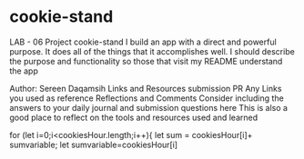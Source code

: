 # cookie-stand
LAB - 06
Project cookie-stand
I build an app with a direct and powerful purpose. It does all of the things that it accomplishes well. I should describe the purpose and functionality so those that visit my README understand the app

Author: Sereen Daqamsih
Links and Resources
submission PR
Any Links you used as reference
Reflections and Comments
Consider including the answers to your daily journal and submission questions here
This is also a good place to reflect on the tools and resources used and learned

 for (let i=0;i<cookiesHour.length;i++){
       let sum = cookiesHour[i]+ sumvariable;
let sumvariable=cookiesHour[i]